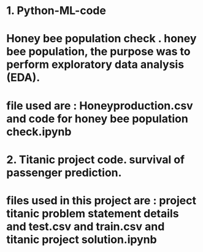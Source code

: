 # 1. Python-ML-code
# Honey bee population check . honey bee population, the purpose was to perform exploratory data analysis (EDA).
# file used are : Honeyproduction.csv and code for honey bee population check.ipynb

# 2. Titanic project code. survival of passenger prediction.
# files used in this project are : project titanic problem statement details and test.csv and train.csv and titanic project solution.ipynb
